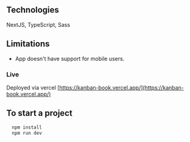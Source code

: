 ## Technologies

 NextJS, TypeScript, Sass

## Limitations

- App doesn't have support for mobile users.

### Live

Deployed via vercel [https://kanban-book.vercel.app/](https://kanban-book.vercel.app/)

## To start a project

```bash
  npm install
  npm run dev
```
